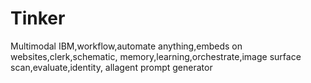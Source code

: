 # Tinker
Multimodal IBM,workflow,automate anything,embeds on websites,clerk,schematic, memory,learning,orchestrate,image surface scan,evaluate,identity, allagent prompt generator 
